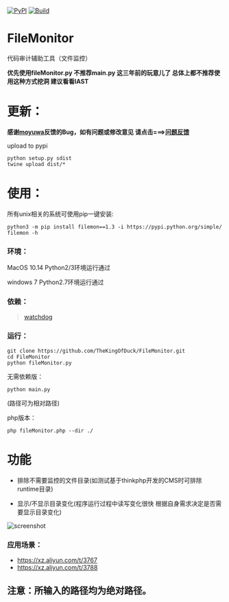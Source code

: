 [![PyPI](https://img.shields.io/badge/Python-All-blue.svg)]()
[![Build](https://img.shields.io/badge/Supported_OS-All-orange.svg)]()

# FileMonitor
代码审计辅助工具（文件监控）

**优先使用fileMonitor.py 不推荐main.py 这三年前的玩意儿了 总体上都不推荐使用这种方式挖洞 建议看看IAST**

# 更新：


**感谢[moyuwa](https://github.com/moyuwa)反馈的Bug，如有问题或修改意见 请点击===>[问题反馈](https://github.com/TheKingOfDuck/FileMonitor/issues)**

upload to pypi
```
python setup.py sdist
twine upload dist/*
```

# 使用：

所有unix相关的系统可使用pip一键安装:

```
python3 -m pip install filemon==1.3 -i https://pypi.python.org/simple/
filemon -h
```

### 环境：
MacOS 10.14  Python2/3环境运行通过

windows 7 Python2.7环境运行通过

### 依赖：

> [watchdog](https://pypi.org/project/watchdog/)

### 运行：

```
git clone https://github.com/TheKingOfDuck/FileMonitor.git
cd FileMonitor
python fileMonitor.py
```

无需依赖版：

```
python main.py
```
(路径可为相对路径)

php版本：

```
php fileMonitor.php --dir ./
```


# 功能

* 排除不需要监控的文件目录(如测试基于thinkphp开发的CMS时可排除runtime目录)

* 显示/不显示目录变化(程序运行过程中读写变化很快 根据自身需求决定是否需要显示目录变化)

![screenshot](https://github.com/TheKingOfDuck/FileMonitor/blob/master/screenshot.png)

### 应用场景：

* https://xz.aliyun.com/t/3767
* https://xz.aliyun.com/t/3788
        


## 注意：所输入的路径均为绝对路径。


